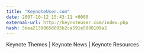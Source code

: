 ```yaml
---
title: "KeynoteUser.com"
date: 2007-10-12 15:43:11 +0000
external-url: http://keynoteuser.com/index.php
hash: 5bea21308658805b2ca591e5880109a2
---
```


Keynote Themes | Keynote News | Keynote Resources
